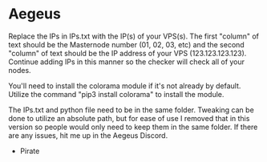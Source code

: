 # Aegeus

Replace the IPs in IPs.txt with the IP(s) of your VPS(s). The first "column" of text should be the Masternode number (01, 02, 03, etc) and the second "column" of text should be the IP address of your VPS (123.123.123.123). Continue adding IPs in this manner so the checker will check all of your nodes.

You'll need to install the colorama module if it's not already by default. Utilize the command "pip3 install colorama" to install the module.

The IPs.txt and python file need to be in the same folder. Tweaking can be done to utilize an absolute path, but for ease of use I removed that in this version so people would only need to keep them in the same folder. If there are any issues, hit me up in the Aegeus Discord.

- Pirate
